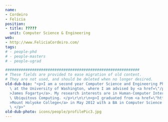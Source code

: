 ```yaml
---
name:
- Cordeiro
- Felicia
position:
- title: ?????
  unit: Computer Science & Engineering
web:
- http://www.FeliciaCordeiro.com/
tags:
# - people-phd
# - people-masters
# - people-ugrad

############################################################
# These fields are provided to ease migration of old content.
# They are not used, and should be deleted when no longer desired.
old-dub-bio: "<p>I am a second year Computer Science and Engineering Ph.D. student\
  \ at the University of Washington, where I am advised by <a href=\"/people/jfogarty\"\
  >James Fogarty</a>. My research interests are in Human-Computer Interaction and\
  \ Ubiquitous Computing. </p>\r\n\r\n<p>I graduated from <a href=\"http://www.mtholyoke.edu\"\
  >Mount Holyoke College</a> in May 2012 with a BA in Computer Science and Mathematics.\
  \ </p>"
old-dub-photo: icons/people/profilePic3.jpg
---
```


